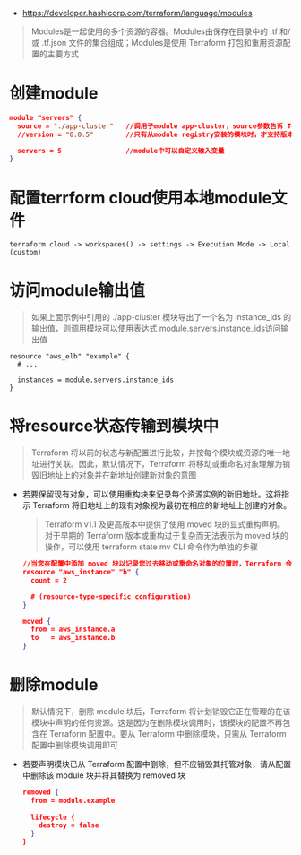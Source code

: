 * https://developer.hashicorp.com/terraform/language/modules

>Modules是一起使用的多个资源的容器。Modules由保存在目录中的 .tf 和/或 .tf.json 文件的集合组成；Modules是使用 Terraform 打包和重用资源配置的主要方式

# 创建module
```json
module "servers" {    
  source = "./app-cluster"   //调用子module app-cluster，source参数告诉 Terraform 在哪里可以找到所需子模块的源代码，或者是 Terraform 应下载和使用的远程模块源
  //version = "0.0.5"        //只有从module registry安装的模块时，才支持版本约束 （source  = "hashicorp/consul/aws"）

  servers = 5                //module中可以自定义输入变量
}
```
# 配置terrform cloud使用本地module文件
```
terraform cloud -> workspaces() -> settings -> Execution Mode -> Local (custom)
```

# 访问module输出值
>如果上面示例中引用的 ./app-cluster 模块导出了一个名为 instance_ids 的输出值，则调用模块可以使用表达式 module.servers.instance_ids访问输出值
```
resource "aws_elb" "example" {
  # ...

  instances = module.servers.instance_ids
}

```

# 将resource状态传输到模块中
  >Terraform 将以前的状态与新配置进行比较，并按每个模块或资源的唯一地址进行关联。因此，默认情况下，Terraform 将移动或重命名对象理解为销毁旧地址上的对象并在新地址创建新对象的意图
  - 若要保留现有对象，可以使用重构块来记录每个资源实例的新旧地址。这将指示 Terraform 将旧地址上的现有对象视为最初在相应的新地址上创建的对象。
    >Terraform v1.1 及更高版本中提供了使用 moved 块的显式重构声明。对于早期的 Terraform 版本或重构过于复杂而无法表示为 moved 块的操作，可以使用 terraform state mv CLI 命令作为单独的步骤
    ```json
    //当您在配置中添加 moved 块以记录您过去移动或重命名对象的位置时，Terraform 会将旧地址的现有对象视为现在属于新地址
    resource "aws_instance" "b" {
      count = 2

      # (resource-type-specific configuration)
    }

    moved {
      from = aws_instance.a
      to   = aws_instance.b
    }
    ```

# 删除module
  >默认情况下，删除 module 块后，Terraform 将计划销毁它正在管理的在该模块中声明的任何资源。这是因为在删除模块调用时，该模块的配置不再包含在 Terraform 配置中。要从 Terraform 中删除模块，只需从 Terraform 配置中删除模块调用即可
  * 若要声明模块已从 Terraform 配置中删除，但不应销毁其托管对象，请从配置中删除该 module 块并将其替换为 removed 块
    ```json
    removed {
      from = module.example
  
      lifecycle {
        destroy = false
      }
    }
    ```